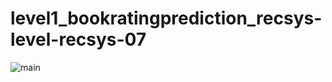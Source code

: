 # level1_bookratingprediction_recsys-level-recsys-07

![main](https://user-images.githubusercontent.com/50396533/147069300-5038c779-faa4-404b-b1fd-e9e3896f06b4.png)
